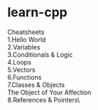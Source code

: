 # learn-cpp

Cheatsheets\
1.Hello World\
2.Variables\
3.Conditionals & Logic\
4.Loops\
5.Vectors\
6.Functions\
7.Classes & Objects\
  The Object of Your Affection\
8.References & Pointers\
